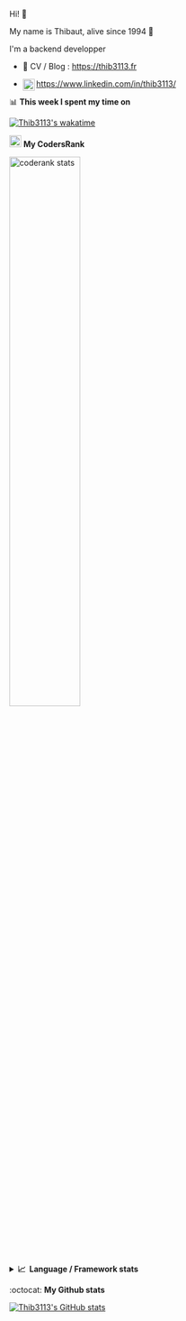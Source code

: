 
<!--
**thib3113/thib3113** is a ✨ _special_ ✨ repository because its `README.md` (this file) appears on your GitHub profile.

Here are some ideas to get you started:

- 🔭 I’m currently working on ...
- 🌱 I’m currently learning ...
- 👯 I’m looking to collaborate on ...
- 🤔 I’m looking for help with ...
- 💬 Ask me about ...
- 📫 How to reach me: ...
- 😄 Pronouns: ...
- ⚡ Fun fact: ...
-->

Hi! 👋

My name is Thibaut, alive since 1994 🍷

I'm a backend developper

- 📝 CV / Blog : https://thib3113.fr

- <a href="https://www.linkedin.com/in/thib3113/"><img align="left" alt="Abhishek's Discord" width="21px" src="https://raw.githubusercontent.com/peterthehan/peterthehan/master/assets/linkedin.svg" /></a> https://www.linkedin.com/in/thib3113/

📊 **This week I spent my time on**

[![Thib3113's wakatime](https://github-readme-stats.vercel.app/api/wakatime?username=thib3113&layout=default&theme=dracula&langs_count=6&hide_title=true&hide_border=true)](https://wakatime.com/@thib3113)

 <img width="21px" src="https://www.svgrepo.com/show/305886/codersrank.svg" alt="coderank logo" /> **My CodersRank**
 <p align="left">
   <a href="https://profile.codersrank.io/user/thib3113/"><img width="50%" src="https://cr-ss-service.azurewebsites.net/api/ScreenShot?widget=summary&username=thib3113&width=320" alt="coderank stats"/></a>
</p>


<details>
  <summary><b>📈&nbsp;&nbsp;Language&nbsp;/&nbsp;Framework stats</b></summary>
  <br/>  
  <a href='https://profile.codersrank.io/user/thib3113/'>
  <img src='http://cr-skills-chart-widget.azurewebsites.net/api/api?username=thib3113&padding=30&skills=batchfile,javascript,less,mysql,reactjs,scss,shell,typescript,vue'>
  </a>
</details>

:octocat: **My Github stats**

<a href="https://wakatime.com/@thib3113"><img src="https://github-readme-stats.vercel.app/api?username=thib3113&theme=dracula&show_icons=true&" alt="Thib3113's GitHub stats" /></a>

